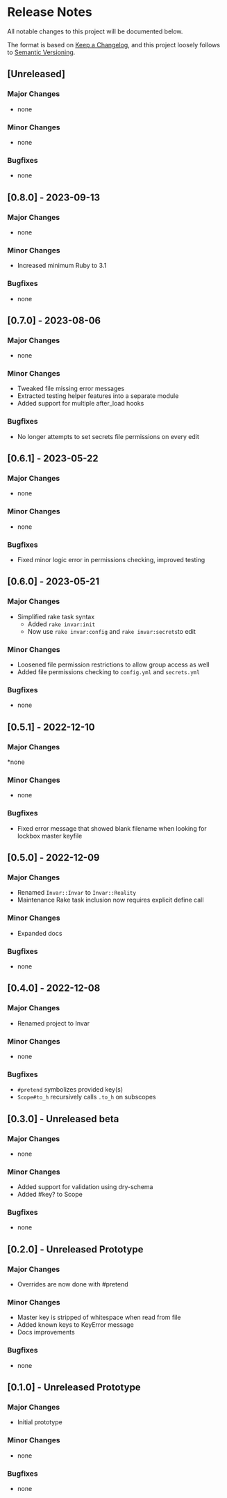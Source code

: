 # Release Notes

All notable changes to this project will be documented below.

The format is based on [Keep a Changelog](https://keepachangelog.com/en/1.0.0/), and this project loosely follows
to [Semantic Versioning](https://semver.org/spec/v2.0.0.html).

## [Unreleased]

### Major Changes

* none

### Minor Changes

* none

### Bugfixes

* none

## [0.8.0] - 2023-09-13

### Major Changes

* none

### Minor Changes

* Increased minimum Ruby to 3.1

### Bugfixes

* none

## [0.7.0] - 2023-08-06

### Major Changes

* none

### Minor Changes

* Tweaked file missing error messages
* Extracted testing helper features into a separate module
* Added support for multiple after_load hooks

### Bugfixes

* No longer attempts to set secrets file permissions on every edit

## [0.6.1] - 2023-05-22

### Major Changes

* none

### Minor Changes

* none

### Bugfixes

* Fixed minor logic error in permissions checking, improved testing

## [0.6.0] - 2023-05-21

### Major Changes

* Simplified rake task syntax
    * Added `rake invar:init`
    * Now use `rake invar:config` and `rake invar:secrets`to edit

### Minor Changes

* Loosened file permission restrictions to allow group access as well
* Added file permissions checking to `config.yml` and `secrets.yml`

### Bugfixes

* none

## [0.5.1] - 2022-12-10

### Major Changes

*none

### Minor Changes

* none

### Bugfixes

* Fixed error message that showed blank filename when looking for lockbox master keyfile

## [0.5.0] - 2022-12-09

### Major Changes

* Renamed `Invar::Invar` to `Invar::Reality`
* Maintenance Rake task inclusion now requires explicit define call

### Minor Changes

* Expanded docs

### Bugfixes

* none

## [0.4.0] - 2022-12-08

### Major Changes

* Renamed project to Invar

### Minor Changes

* none

### Bugfixes

* `#pretend` symbolizes provided key(s)
* `Scope#to_h` recursively calls `.to_h` on subscopes

## [0.3.0] - Unreleased beta

### Major Changes

* none

### Minor Changes

* Added support for validation using dry-schema
* Added #key? to Scope

### Bugfixes

* none

## [0.2.0] - Unreleased Prototype

### Major Changes

* Overrides are now done with #pretend

### Minor Changes

* Master key is stripped of whitespace when read from file
* Added known keys to KeyError message
* Docs improvements

### Bugfixes

* none

## [0.1.0] - Unreleased Prototype

### Major Changes

* Initial prototype

### Minor Changes

* none

### Bugfixes

* none
